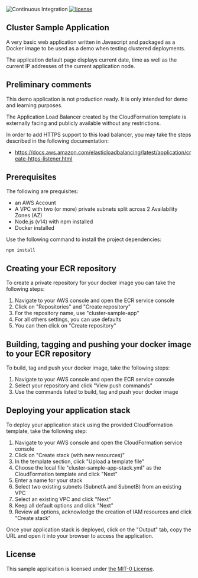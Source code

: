 ![Continuous Integration](https://github.com/aws-samples/cluster-sample-app/actions/workflows/ci.yml/badge.svg)
[![license](https://img.shields.io/badge/license-MIT-green)](https://github.com/aws-samples/cluster-sample-app/blob/main/LICENSE)
## Cluster Sample Application
A very basic web application written in Javascript and packaged as a Docker image to be used as a demo when testing clustered deployments.

The application default page displays current date, time as well as the current IP addresses of the current application node.

## Preliminary comments

This demo application is not production ready. It is only intended for demo and learning purposes.

The Application Load Balancer created by the CloudFormation template is externally facing and publicly available without any restrictions.

In order to add HTTPS support to this load balancer, you may take the steps described in the following documentation:
- https://docs.aws.amazon.com/elasticloadbalancing/latest/application/create-https-listener.html


## Prerequisites

The following are prequisites:
- an AWS Account
- A VPC with two (or more) private subnets split across 2 Availability Zones (AZ)
- Node.js (v14) with npm installed
- Docker installed

Use the following command to install the project dependencies:
```
npm install
```

## Creating your ECR repository

To create a private repository for your docker image you can take the following steps:
1. Navigate to your AWS console and open the ECR service console
2. Click on "Repositories" and "Create repository"
3. For the repository name, use "cluster-sample-app"
4. For all others settings, you can use defaults
5. You can then click on "Create repository"


## Building, tagging and pushing your docker image to your ECR repository

To build, tag and push your docker image, take the following steps:
1. Navigate to your AWS console and open the ECR service console
2. Select your repository and click "View push commands"
3. Use the commands listed to build, tag and push your docker image

## Deploying your application stack

To deploy your application stack using the provided CloudFormation template, take the following step:
1. Navigate to your AWS console and open the CloudFormation service console
2. Click on "Create stack (with new resources)"
3. In the template section, click "Upload a template file"
4. Choose the local file "cluster-sample-app-stack.yml" as the CloudFormation template and click "Next"
5. Enter a name for your stack
6. Select two existing subnets (SubnetA and SubnetB) from an existing VPC
7. Select an existing VPC and click "Next"
8. Keep all default options and click "Next"
9. Review all options, acknowledge the creation of IAM resources and click "Create stack"

Once your application stack is deployed, click on the "Output" tab, copy the URL and open it into your browser to access the application.

## License

This sample application is licensed under [the MIT-0 License](https://github.com/aws/mit-0).
